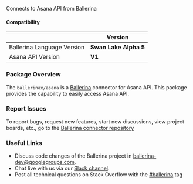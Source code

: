 Connects to Asana API from Ballerina

#### Compatibility
|                               | Version                |
|-------------------------------|------------------------|
|  Ballerina Language Version   |  **Swan Lake Alpha 5** |
|       Asana API Version       |          **V1**        |

### Package Overview
The `ballerinax/asana` is a [Ballerina](https://ballerina.io/) connector for Asana API.
This package provides the capability to easily access Asana API.
### Report Issues
To report bugs, request new features, start new discussions, view project boards, etc., go to the [Ballerina connector repository](link)
### Useful Links
- Discuss code changes of the Ballerina project in [ballerina-dev@googlegroups.com](mailto:ballerina-dev@googlegroups.com).
- Chat live with us via our [Slack channel](https://ballerina.io/community/slack/).
- Post all technical questions on Stack Overflow with the [#ballerina](https://stackoverflow.com/questions/tagged/ballerina) tag
